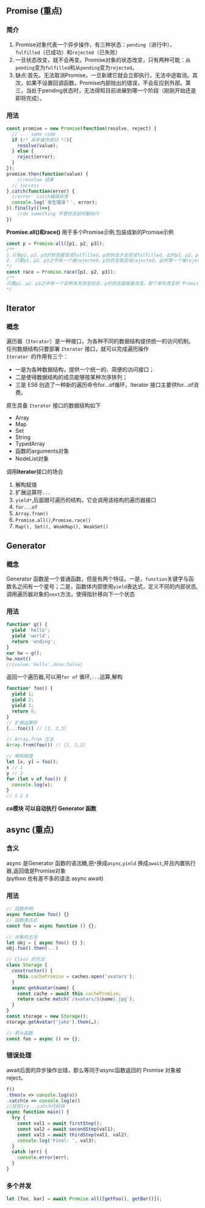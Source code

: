 

## Promise (重点)
### 简介

1. Promise对象代表一个异步操作，有三种状态：`pending`（进行中）、`fulfilled`（已成功）和`rejected`（已失败）
2. 一旦状态改变，就不会再变。Promise对象的状态改变，只有两种可能：从`pending`变为`fulfilled`和从`pending`变为`rejected`。
3. 缺点:首先，无法取消Promise，一旦新建它就会立即执行，无法中途取消。其次，如果不设置回调函数，Promise内部抛出的错误，不会反应到外部。第三，当处于pending状态时，无法得知目前进展到哪一个阶段（刚刚开始还是即将完成）。

### 用法
```js
const promise = new Promise(function(resolve, reject) {
  // ... some code
  if (/* 异步操作成功 */){
    resolve(value);
  } else {
    reject(error);
  }
});
promise.then(function(value) {
    //resolve 结果
  // success
}.catch(function(error) {
  //error  catch捕获异常
  console.log('发生错误！', error);
}).finally(()=>{
    //do something 不管状态如何都执行
})
```
**Promise.all()和race()**
用于多个Promise示例,包装成新的Promise示例
```js
const p = Promise.all([p1, p2, p3]);
/**
1.只有p1、p2、p3的状态都变成fulfilled，p的状态才会变成fulfilled，此时p1、p2、p3的返回值组成一个数组，传递给p的回调函数。
2. 只要p1、p2、p3之中有一个被rejected，p的状态就变成rejected，此时第一个被reject的实例的返回值，会传递给p的回调函数。
*/
const race = Promise.race([p1, p2, p3]);
/**
只要p1、p2、p3之中有一个实例率先改变状态，p的状态就跟着改变。那个率先改变的 Promise 实例的返回值，就传递给p的回调函数。
*/
```

## Iterator

### 概念
遍历器（`Iterator`）是一种接口，为各种不同的数据结构提供统一的访问机制。任何数据结构只要部署 `Iterator` 接口，就可以完成遍历操作  
`Iterator `的作用有三个：
- 一是为各种数据结构，提供一个统一的、简便的访问接口；
- 二是使得数据结构的成员能够按某种次序排列；
- 三是 ES6 创造了一种新的遍历命令for...of循环，Iterator 接口主要供for...of消费。

原生具备 `Iterator` 接口的数据结构如下
- Array
- Map
- Set
- String
- TypedArray
- 函数的arguments对象
- NodeList对象

调用**Iterator**接口的场合
1. 解构赋值
2. 扩展运算符`...`
3. `yield*`,后面跟可遍历的结构，它会调用该结构的遍历器接口
4. `for...of`
5. `Array.from()`
6. `Promise.all()`,`Promise.race()`
7. `Map(), Set(), WeakMap(), WeakSet()`

## Generator

### 概念
Generator 函数是一个普通函数，但是有两个特征。一是，`function`关键字与函数名之间有一个星号；二是，函数体内部使用`yield`表达式，定义不同的内部状态,调用遍历器对象的`next`方法，使得指针移向下一个状态

### 用法
```js
function* g() {
  yield 'hello';
  yield 'world';
  return 'ending';
}
var hw = g();
hw.next()
//{value:'hello',done:false}
```
返回一个遍历器,可以用`for of` 循环,`...`运算,解构
```js
function* foo() {
  yield 1;
  yield 2;
  yield 3;
  return 6;
}
// 扩展运算符
[...foo()] // [1, 2,3]

// Array.from 方法
Array.from(foo()) // [1, 2,3]

// 解构赋值
let [x, y] = foo();
x // 1
y // 2
for (let v of foo()) {
  console.log(v);
}
// 1 2 3 
```
**co模块 可以自动执行 Generator 函数**

## async (重点)

### 含义
async 是Generator 函数的语法糖,把`*`换成`async`,`yield` 换成`await`,并且内置执行器,返回值是Promise对象  
(python 也有差不多的语法 async await)

### 用法

```js
// 函数声明
async function foo() {}
// 函数表达式
const foo = async function () {};

// 对象的方法
let obj = { async foo() {} };
obj.foo().then(...)

// Class 的方法
class Storage {
  constructor() {
    this.cachePromise = caches.open('avatars');
  }
  async getAvatar(name) {
    const cache = await this.cachePromise;
    return cache.match(`/avatars/${name}.jpg`);
  }
}
const storage = new Storage();
storage.getAvatar('jake').then(…);

// 箭头函数
const foo = async () => {};
```

### 错误处理

await后面的异步操作出错，那么等同于async函数返回的 Promise 对象被reject。
```js
f()
.then(v => console.log(v))
.catch(e => console.log(e))
//放在try...catch代码块
async function main() {
  try {
    const val1 = await firstStep();
    const val2 = await secondStep(val1);
    const val3 = await thirdStep(val1, val2);
    console.log('Final: ', val3);
  }
  catch (err) {
    console.error(err);
  }
}
```

### 多个并发

```js
let [foo, bar] = await Promise.all([getFoo(), getBar()]);
```
